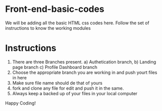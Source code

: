 # Front-end-basic-codes
We will be adding all the basic HTML css codes here. Follow the set of instructions to know the working modules

# Instructions
1. There are three Branches present. a) Authetication branch, b) Landing page branch c) Profile Dashboard branch
2. Choose the appropriate branch you are working in and push yourt files in here
3. Make sure file name should de that of yours
4. fork and clone any file for edit and push it in the same. 
5. Always keep a backed up of your files in your local computer


Happy Coding!
